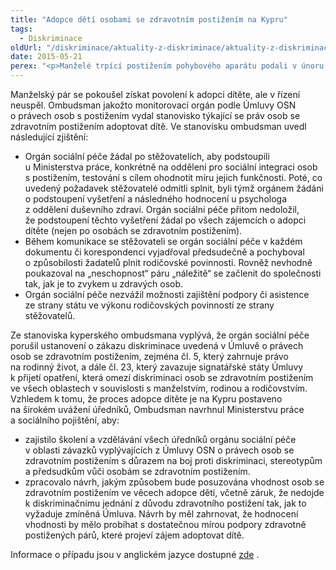 ```yaml
---
title: "Adopce dětí osobami se zdravotním postižením na Kypru"
tags:
  - Diskriminace
oldUrl: "/diskriminace/aktuality-z-diskriminace/aktuality-z-diskriminace-2015/adopce-deti-osobami-se-zdravotnim-postizenim-na-kypru/"
date: 2015-05-21
perex: "<p>Manželé trpící postižením pohybového aparátu podali v únoru 2014 podnět ke kyperskému Ombudsmanovi z důvodu diskriminačního a předsudečného zacházení ze strany tamějšího orgánu sociální péče. Ombudsman dospěl k závěru, že kyperský orgán porušil Úmluvu OSN o právech osob se zdravotním postižením.</p>"
---
```


<!-- imported from the old website -->

<p>Manželský pár se pokoušel získat povolení k adopci dítěte, ale v řízení neuspěl. Ombudsman jakožto monitorovací orgán podle Úmluvy OSN o právech osob s postižením vydal stanovisko týkající se práv osob se zdravotním postižením adoptovat dítě. Ve stanovisku ombudsman uvedl následující zjištění:</p><ul><li>Orgán sociální péče žádal po stěžovatelích, aby podstoupili u Ministerstva práce, konkrétně na oddělení pro sociální integraci osob s postižením, testování s cílem ohodnotit míru jejich funkčnosti. Poté, co uvedený požadavek stěžovatelé odmítli splnit, byli týmž orgánem žádáni o podstoupení vyšetření a následného hodnocení u psychologa z oddělení duševního zdraví. Orgán sociální péče přitom nedoložil, že podstoupení těchto vyšetření žádal po všech zájemcích o adopci dítěte (nejen po osobách se zdravotním postižením).</li><li>Během komunikace se stěžovateli se orgán sociální péče v každém dokumentu či korespondenci vyjadřoval předsudečně a pochyboval o způsobilosti žadatelů plnit rodičovské povinnosti. Rovněž nevhodně poukazoval na „neschopnost“ páru „náležitě“ se začlenit do společnosti tak, jak je to zvykem u zdravých osob. </li><li>Orgán sociální péče nezvážil možnosti zajištění podpory či asistence ze strany státu ve výkonu rodičovských povinností ze strany stěžovatelů.</li></ul><p>Ze stanoviska kyperského ombudsmana vyplývá, že orgán sociální péče porušil ustanovení o zákazu diskriminace uvedená v Úmluvě o právech osob se zdravotním postižením, zejména čl. 5, který zahrnuje právo na rodinný život, a dále čl. 23, který zavazuje signatářské státy Úmluvy k přijetí opatření, která omezí diskriminaci osob se zdravotním postižením ve všech oblastech v souvislosti s manželstvím, rodinou a rodičovstvím. Vzhledem k tomu, že proces adopce dítěte je na Kypru postaveno na širokém uvážení úředníků, Ombudsman navrhnul Ministerstvu práce a sociálního pojištění, aby: </p><ul><li>zajistilo školení a vzdělávání všech úředníků orgánu sociální péče v oblasti závazků vyplývajících z Úmluvy OSN o právech osob se zdravotním postižením s důrazem na boj proti diskriminaci, stereotypům a předsudkům vůči osobám se zdravotním postižením.</li><li>zpracovalo návrh, jakým způsobem bude posuzována vhodnost osob se zdravotním postižením ve věcech adopce dětí, včetně záruk, že nedojde k diskriminačnímu jednání z důvodu zdravotního postižení tak, jak to vyžaduje zmíněná Úmluva. Návrh by měl zahrnovat, že hodnocení vhodnosti by mělo probíhat s dostatečnou mírou podpory zdravotně postižených párů, které projeví zájem adoptovat dítě.</li></ul>Informace o případu jsou v anglickém jazyce dostupné <a title="Otevření do nového okna" href="http://www.ombudsman.gov.cy/Ombudsman/ombudsman.nsf/presentationsArchive_gr/presentationsA" target="_blank">zde</a> .
